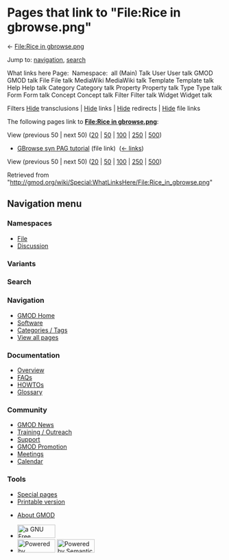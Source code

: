 <div id="mw-page-base" class="noprint">

</div>

<div id="mw-head-base" class="noprint">

</div>

<div id="content" class="mw-body" role="main">

<span id="top"></span>

<div id="mw-js-message" style="display:none;">

</div>



# <span dir="auto">Pages that link to "File:Rice in gbrowse.png"</span>

<div id="bodyContent">

<div id="contentSub">

← [File:Rice in
gbrowse.png](/wiki/File:Rice_in_gbrowse.png "File:Rice in gbrowse.png")

</div>

<div id="jump-to-nav" class="mw-jump">

Jump to: [navigation](#mw-navigation), [search](#p-search)

</div>

<div id="mw-content-text">

What links here Page:  Namespace:  all (Main) Talk User User talk GMOD
GMOD talk File File talk MediaWiki MediaWiki talk Template Template talk
Help Help talk Category Category talk Property Property talk Type Type
talk Form Form talk Concept Concept talk Filter Filter talk Widget
Widget talk

Filters
[Hide](/mediawiki/index.php?title=Special:WhatLinksHere/File:Rice_in_gbrowse.png&hidetrans=1 "Special:WhatLinksHere/File:Rice in gbrowse.png")
transclusions \|
[Hide](/mediawiki/index.php?title=Special:WhatLinksHere/File:Rice_in_gbrowse.png&hidelinks=1 "Special:WhatLinksHere/File:Rice in gbrowse.png")
links \|
[Hide](/mediawiki/index.php?title=Special:WhatLinksHere/File:Rice_in_gbrowse.png&hideredirs=1 "Special:WhatLinksHere/File:Rice in gbrowse.png")
redirects \|
[Hide](/mediawiki/index.php?title=Special:WhatLinksHere/File:Rice_in_gbrowse.png&hideimages=1 "Special:WhatLinksHere/File:Rice in gbrowse.png")
file links

The following pages link to **[File:Rice in
gbrowse.png](/wiki/File:Rice_in_gbrowse.png "File:Rice in gbrowse.png")**:

View (previous 50 \| next 50)
([20](/mediawiki/index.php?title=Special:WhatLinksHere/File:Rice_in_gbrowse.png&limit=20 "Special:WhatLinksHere/File:Rice in gbrowse.png")
\|
[50](/mediawiki/index.php?title=Special:WhatLinksHere/File:Rice_in_gbrowse.png&limit=50 "Special:WhatLinksHere/File:Rice in gbrowse.png")
\|
[100](/mediawiki/index.php?title=Special:WhatLinksHere/File:Rice_in_gbrowse.png&limit=100 "Special:WhatLinksHere/File:Rice in gbrowse.png")
\|
[250](/mediawiki/index.php?title=Special:WhatLinksHere/File:Rice_in_gbrowse.png&limit=250 "Special:WhatLinksHere/File:Rice in gbrowse.png")
\|
[500](/mediawiki/index.php?title=Special:WhatLinksHere/File:Rice_in_gbrowse.png&limit=500 "Special:WhatLinksHere/File:Rice in gbrowse.png"))

- [GBrowse syn PAG
  tutorial](/wiki/GBrowse_syn_PAG_tutorial "GBrowse syn PAG tutorial")
  (file link) ‎ <span class="mw-whatlinkshere-tools">([←
  links](/mediawiki/index.php?title=Special:WhatLinksHere&target=GBrowse+syn+PAG+tutorial "Special:WhatLinksHere"))</span>

View (previous 50 \| next 50)
([20](/mediawiki/index.php?title=Special:WhatLinksHere/File:Rice_in_gbrowse.png&limit=20 "Special:WhatLinksHere/File:Rice in gbrowse.png")
\|
[50](/mediawiki/index.php?title=Special:WhatLinksHere/File:Rice_in_gbrowse.png&limit=50 "Special:WhatLinksHere/File:Rice in gbrowse.png")
\|
[100](/mediawiki/index.php?title=Special:WhatLinksHere/File:Rice_in_gbrowse.png&limit=100 "Special:WhatLinksHere/File:Rice in gbrowse.png")
\|
[250](/mediawiki/index.php?title=Special:WhatLinksHere/File:Rice_in_gbrowse.png&limit=250 "Special:WhatLinksHere/File:Rice in gbrowse.png")
\|
[500](/mediawiki/index.php?title=Special:WhatLinksHere/File:Rice_in_gbrowse.png&limit=500 "Special:WhatLinksHere/File:Rice in gbrowse.png"))

</div>

<div class="printfooter">

Retrieved from
"<http://gmod.org/wiki/Special:WhatLinksHere/File:Rice_in_gbrowse.png>"

</div>

<div id="catlinks" class="catlinks catlinks-allhidden">

</div>

<div class="visualClear">

</div>

</div>

</div>

<div id="mw-navigation">

## Navigation menu

<div id="mw-head">



<div id="left-navigation">

<div id="p-namespaces" class="vectorTabs" role="navigation"
aria-labelledby="p-namespaces-label">

### Namespaces

- <span id="ca-nstab-image"><a href="/wiki/File:Rice_in_gbrowse.png" accesskey="c"
  title="View the file page [c]">File</a></span>
- <span id="ca-talk"><a
  href="/mediawiki/index.php?title=File_talk:Rice_in_gbrowse.png&amp;action=edit&amp;redlink=1"
  accesskey="t"
  title="Discussion about the content page [t]">Discussion</a></span>

</div>

<div id="p-variants" class="vectorMenu emptyPortlet" role="navigation"
aria-labelledby="p-variants-label">

### 

### Variants[](#)

<div class="menu">

</div>

</div>

</div>

<div id="right-navigation">





</div>

<div id="p-search" role="search">

### Search

<div id="simpleSearch">

</div>

</div>

</div>

</div>

<div id="mw-panel">

<div id="p-logo" role="banner">

<a href="/wiki/Main_Page"
style="background-image: url(http://gmod.org/images/GMOD-cogs.png);"
title="Visit the main page"></a>

</div>

<div id="p-Navigation" class="portal" role="navigation"
aria-labelledby="p-Navigation-label">

### Navigation

<div class="body">

- <span id="n-GMOD-Home">[GMOD Home](/wiki/Main_Page)</span>
- <span id="n-Software">[Software](/wiki/GMOD_Components)</span>
- <span id="n-Categories-.2F-Tags">[Categories /
  Tags](/wiki/Categories)</span>
- <span id="n-View-all-pages">[View all
  pages](/wiki/Special:AllPages)</span>

</div>

</div>

<div id="p-Documentation" class="portal" role="navigation"
aria-labelledby="p-Documentation-label">

### Documentation

<div class="body">

- <span id="n-Overview">[Overview](/wiki/Overview)</span>
- <span id="n-FAQs">[FAQs](/wiki/Category:FAQ)</span>
- <span id="n-HOWTOs">[HOWTOs](/wiki/Category:HOWTO)</span>
- <span id="n-Glossary">[Glossary](/wiki/Glossary)</span>

</div>

</div>

<div id="p-Community" class="portal" role="navigation"
aria-labelledby="p-Community-label">

### Community

<div class="body">

- <span id="n-GMOD-News">[GMOD News](/wiki/GMOD_News)</span>
- <span id="n-Training-.2F-Outreach">[Training /
  Outreach](/wiki/Training_and_Outreach)</span>
- <span id="n-Support">[Support](/wiki/Support)</span>
- <span id="n-GMOD-Promotion">[GMOD
  Promotion](/wiki/GMOD_Promotion)</span>
- <span id="n-Meetings">[Meetings](/wiki/Meetings)</span>
- <span id="n-Calendar">[Calendar](/wiki/Calendar)</span>

</div>

</div>

<div id="p-tb" class="portal" role="navigation"
aria-labelledby="p-tb-label">

### Tools

<div class="body">

- <span id="t-specialpages"><a href="/wiki/Special:SpecialPages" accesskey="q"
  title="A list of all special pages [q]">Special pages</a></span>
- <span id="t-print"><a
  href="/mediawiki/index.php?title=Special:WhatLinksHere/File:Rice_in_gbrowse.png&amp;printable=yes"
  rel="alternate" accesskey="p"
  title="Printable version of this page [p]">Printable version</a></span>

</div>

</div>

</div>

</div>

<div id="footer" role="contentinfo">

- <span id="footer-places-about">[About
  GMOD](/wiki/GMOD:About "GMOD:About")</span>

<!-- -->

- <span id="footer-copyrightico">[<img src="http://www.gnu.org/graphics/gfdl-logo-small.png" width="88"
  height="31" alt="a GNU Free Documentation License" />](http://www.gnu.org/licenses/fdl-1.3.html)</span>
- <span id="footer-poweredbyico">[<img src="/mediawiki/skins/common/images/poweredby_mediawiki_88x31.png"
  width="88" height="31" alt="Powered by MediaWiki" />](//www.mediawiki.org/)
  [<img
  src="/mediawiki/extensions/SemanticMediaWiki/includes/../resources/images/smw_button.png"
  width="88" height="31" alt="Powered by Semantic MediaWiki" />](https://www.semantic-mediawiki.org/wiki/Semantic_MediaWiki)</span>

<div style="clear:both">

</div>

</div>
